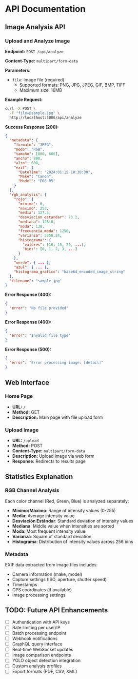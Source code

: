 # API Documentation

## Image Analysis API

### Upload and Analyze Image

**Endpoint:** `POST /api/analyze`

**Content-Type:** `multipart/form-data`

**Parameters:**
- `file`: Image file (required)
  - Supported formats: PNG, JPG, JPEG, GIF, BMP, TIFF
  - Maximum size: 16MB

**Example Request:**
```bash
curl -X POST \
  -F "file=@sample.jpg" \
  http://localhost:5000/api/analyze
```

**Success Response (200):**
```json
{
  "metadata": {
    "formato": "JPEG",
    "modo": "RGB", 
    "tamaño": [800, 600],
    "ancho": 800,
    "alto": 600,
    "exif": {
      "DateTime": "2024:01:15 10:30:00",
      "Make": "Canon",
      "Model": "EOS R5"
    }
  },
  "rgb_analysis": {
    "rojo": {
      "minimo": 0,
      "maximo": 255,
      "media": 127.5,
      "desviacion_estandar": 73.2,
      "mediana": 128.0,
      "moda": 130,
      "frecuencia_moda": 1250,
      "varianza": 5358.24,
      "histograma": {
        "valores": [10, 15, 20, ...],
        "bins": [0, 1, 2, 3, ...]
      }
    },
    "verde": { ... },
    "azul": { ... },
    "histograma_grafico": "base64_encoded_image_string"
  },
  "filename": "sample.jpg"
}
```

**Error Response (400):**
```json
{
  "error": "No file provided"
}
```

**Error Response (400):**
```json
{
  "error": "Invalid file type"
}
```

**Error Response (500):**
```json
{
  "error": "Error processing image: [detail]"
}
```

## Web Interface

### Home Page
- **URL:** `/`
- **Method:** GET
- **Description:** Main page with file upload form

### Upload Image
- **URL:** `/upload`
- **Method:** POST
- **Content-Type:** `multipart/form-data`
- **Description:** Upload image via web form
- **Response:** Redirects to results page

## Statistics Explanation

### RGB Channel Analysis
Each color channel (Red, Green, Blue) is analyzed separately:

- **Mínimo/Máximo**: Range of intensity values (0-255)
- **Media**: Average intensity value
- **Desviación Estándar**: Standard deviation of intensity values
- **Mediana**: Middle value when intensities are sorted
- **Moda**: Most frequent intensity value
- **Varianza**: Square of standard deviation
- **Histograma**: Distribution of intensity values across 256 bins

### Metadata
EXIF data extracted from image files includes:
- Camera information (make, model)
- Capture settings (ISO, aperture, shutter speed)
- Timestamps
- GPS coordinates (if available)
- Image processing settings

## TODO: Future API Enhancements

- [ ] Authentication with API keys
- [ ] Rate limiting per user/IP
- [ ] Batch processing endpoint
- [ ] Webhook notifications
- [ ] GraphQL query interface
- [ ] Real-time WebSocket updates
- [ ] Image comparison endpoints
- [ ] YOLO object detection integration
- [ ] Custom analysis profiles
- [ ] Export formats (PDF, CSV, XML)